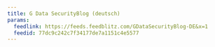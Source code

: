 ```yaml
---
title: G Data SecurityBlog (deutsch)
params:
  feedlink: https://feeds.feedblitz.com/GDataSecurityBlog-DE&x=1
  feedid: 77dc9c242c7f34177de7a1151c4e5577
---
```

